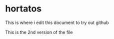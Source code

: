 # hortatos
This is where i edit this document to try out github

This is the 2nd version of the file
